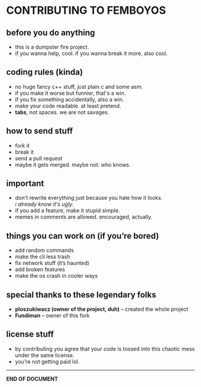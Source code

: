 # CONTRIBUTING TO FEMBOYOS

## before you do anything
- this is a dumpster fire project.
- if you wanna help, cool. if you wanna break it more, also cool.

## coding rules (kinda)
- no huge fancy c++ stuff, just plain c and some asm.
- if you make it worse but funnier, that's a win.
- if you fix something accidentally, also a win.
- make your code readable. at least pretend.
- **tabs**, not spaces. we are not savages.

## how to send stuff
- fork it
- break it
- send a pull request
- maybe it gets merged. maybe not. who knows.

## important
- don't rewrite everything just because you hate how it looks.  
  *i already know it's ugly.*
- if you add a feature, make it stupid simple.
- memes in comments are allowed. encouraged, actually.

## things you can work on (if you’re bored)
- add random commands
- make the cli less trash
- fix network stuff (it’s haunted)
- add broken features
- make the os crash in cooler ways

## special thanks to these legendary folks
- **ploszukiwacz (owner of the project, duh)** – created the whole project
- **Fundiman** – owner of this fork

## license stuff
- by contributing you agree that your code is tossed into this chaotic mess under the same license.
- you’re not getting paid lol.

---

**END OF DOCUMENT**
